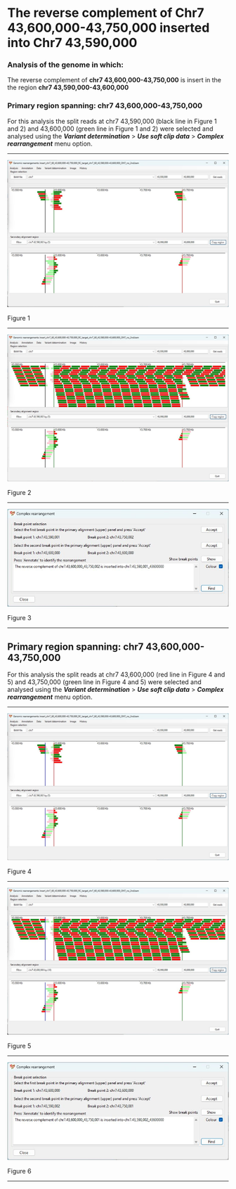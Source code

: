 # The reverse complement of Chr7 43,600,000-43,750,000  inserted into Chr7 43,590,000

### Analysis of the genome in which: 

The reverse complement of **chr7 43,600,000-43,750,000** is insert in the the region **chr7 43,590,000-43,600,000**

### Primary region spanning: chr7 43,600,000-43,750,000 

For this analysis the split reads at chr7 43,590,000 (black line in Figure 1 and 2) and 43,600,000 (green line in Figure 1 and 2)  were selected and analysed using the ___Variant determination___ > ___Use soft clip data___ > ___Complex rearrangement___ menu option.<hr />

![image](images/insert_chr7_60_43,600,000-43,750,000_RC_target_chr7_60_43,590,000-43,600,000_ONT_no_2nd_1.jpg)

Figure 1

<hr />

![image](images/insert_chr7_60_43,600,000-43,750,000_RC_target_chr7_60_43,590,000-43,600,000_ONT_no_2nd_1_all.jpg)

Figure 2

<hr />

![image](images/insert_chr7_60_43,600,000-43,750,000_RC_target_chr7_60_43,590,000-43,600,000_ONT_no_2nd_1_result.jpg)

Figure 3

<hr />

## Primary region spanning: chr7 43,600,000-43,750,000 

For this analysis the split reads at chr7 43,600,000  (red line in Figure 4 and 5) and 43,750,000 (green line in Figure 4 and 5) were selected and analysed using the ___Variant determination___ > ___Use soft clip data___ > ___Complex rearrangement___ menu option.<hr />

![image](images/insert_chr7_60_43,600,000-43,750,000_RC_target_chr7_60_43,590,000-43,600,000_ONT_no_2nd_2.jpg)

Figure 4


<hr />

![image](images/insert_chr7_60_43,600,000-43,750,000_RC_target_chr7_60_43,590,000-43,600,000_ONT_no_2nd_2_all.jpg)

Figure 5


<hr />

![image](images/insert_chr7_60_43,600,000-43,750,000_RC_target_chr7_60_43,590,000-43,600,000_ONT_no_2nd_2_results.jpg)

Figure 6

<hr />
